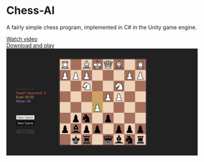 # Chess-AI
A fairly simple chess program, implemented in C# in the Unity game engine.<br>
 
[Watch video](https://www.youtube.com/watch?v=U4ogK0MIzqk)<br>
[Download and play](https://sebastian.itch.io/chess-ai)
![Image](https://github.com/SebLague/Images/blob/master/Chess.png)
